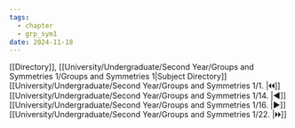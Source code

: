 ```yaml
---
tags:
  - chapter
  - grp_sym1
date: 2024-11-18
---
```

[[Directory]], [[University/Undergraduate/Second Year/Groups and Symmetries 1/Groups and Symmetries 1|Subject Directory]]
[[University/Undergraduate/Second Year/Groups and Symmetries 1/1. |🞀🞀]] [[University/Undergraduate/Second Year/Groups and Symmetries 1/14. |◀]] [[University/Undergraduate/Second Year/Groups and Symmetries 1/16. |▶]] [[University/Undergraduate/Second Year/Groups and Symmetries 1/22. |🞂🞂]]
# 
## 
### 